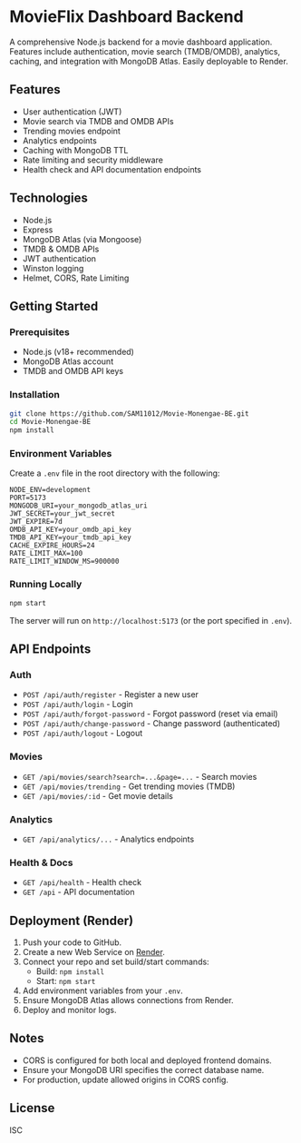 # MovieFlix Dashboard Backend

A comprehensive Node.js backend for a movie dashboard application. Features include authentication, movie search (TMDB/OMDB), analytics, caching, and integration with MongoDB Atlas. Easily deployable to Render.

## Features

- User authentication (JWT)
- Movie search via TMDB and OMDB APIs
- Trending movies endpoint
- Analytics endpoints
- Caching with MongoDB TTL
- Rate limiting and security middleware
- Health check and API documentation endpoints

## Technologies

- Node.js
- Express
- MongoDB Atlas (via Mongoose)
- TMDB & OMDB APIs
- JWT authentication
- Winston logging
- Helmet, CORS, Rate Limiting

## Getting Started

### Prerequisites

- Node.js (v18+ recommended)
- MongoDB Atlas account
- TMDB and OMDB API keys

### Installation

```bash
git clone https://github.com/SAM11012/Movie-Monengae-BE.git
cd Movie-Monengae-BE
npm install
```

### Environment Variables

Create a `.env` file in the root directory with the following:

```
NODE_ENV=development
PORT=5173
MONGODB_URI=your_mongodb_atlas_uri
JWT_SECRET=your_jwt_secret
JWT_EXPIRE=7d
OMDB_API_KEY=your_omdb_api_key
TMDB_API_KEY=your_tmdb_api_key
CACHE_EXPIRE_HOURS=24
RATE_LIMIT_MAX=100
RATE_LIMIT_WINDOW_MS=900000
```

### Running Locally

```bash
npm start
```

The server will run on `http://localhost:5173` (or the port specified in `.env`).

## API Endpoints

### Auth

- `POST /api/auth/register` - Register a new user
- `POST /api/auth/login` - Login
- `POST /api/auth/forgot-password` - Forgot password (reset via email)
- `POST /api/auth/change-password` - Change password (authenticated)
- `POST /api/auth/logout` - Logout

### Movies

- `GET /api/movies/search?search=...&page=...` - Search movies
- `GET /api/movies/trending` - Get trending movies (TMDB)
- `GET /api/movies/:id` - Get movie details

### Analytics

- `GET /api/analytics/...` - Analytics endpoints

### Health & Docs

- `GET /api/health` - Health check
- `GET /api` - API documentation

## Deployment (Render)

1. Push your code to GitHub.
2. Create a new Web Service on [Render](https://dashboard.render.com/).
3. Connect your repo and set build/start commands:
   - Build: `npm install`
   - Start: `npm start`
4. Add environment variables from your `.env`.
5. Ensure MongoDB Atlas allows connections from Render.
6. Deploy and monitor logs.

## Notes

- CORS is configured for both local and deployed frontend domains.
- Ensure your MongoDB URI specifies the correct database name.
- For production, update allowed origins in CORS config.

## License

ISC
